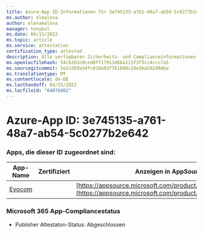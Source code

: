 ```yaml
---
title: Azure-App ID-Informationen für 3e745135-a761-48a7-ab54-5c0277b2e642
ms.author: elmalova
author: elenamalova
manager: tonybal
ms.date: 04/15/2022
ms.topic: article
ms.service: attestation
certification_type: attested
description: Alle verfügbaren Sicherheits- und Complianceinformationen für 3e745135-a761-48a7-ab54-5c0277b2e642.
ms.openlocfilehash: 54cb263c8ced8ff17913d6ba113f3f3cc4ccc7a5
ms.sourcegitcommit: 5e2cd59a54fc018a6df761b00c18e3ba592d9dba
ms.translationtype: MT
ms.contentlocale: de-DE
ms.lasthandoff: 04/15/2022
ms.locfileid: "64876802"
---
```

# <a name="azure-app-id-3e745135-a761-48a7-ab54-5c0277b2e642"></a>Azure-App ID: 3e745135-a761-48a7-ab54-5c0277b2e642


### <a name="apps-associated-with-this-id"></a>Apps, die dieser ID zugeordnet sind:
| **App-Name** | **Zertifiziert** | **Anzeigen in AppSource** |
|--------------|---------------|-----------------------|
| [Evocom](../forward/WA200002050.md) |  | [https://appsource.microsoft.com/product/office/WA200002050](https://appsource.microsoft.com/product/office/WA200002050) |

### <a name="microsoft-365-app-compliance-status"></a>Microsoft 365 App-Compliancestatus
- Publisher Attestaton-Status: Abgeschlossen
